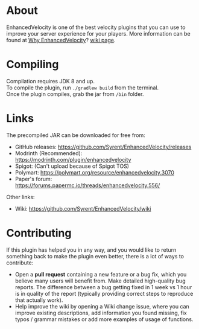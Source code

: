 # About
EnhancedVelocity is one of the best velocity plugins that you can use to improve your server experience for your players.
More information can be found at [Why EnhancedVelocity](https://github.com/Syrent/EnhancedVelocity/wiki/Why-EnhancedVelocity%3F)? [wiki page](https://github.com/Syrent/EnhancedVelocity/wiki).

# Compiling
Compilation requires JDK 8 and up.   
To compile the plugin, run `./gradlew build` from the terminal.   
Once the plugin compiles, grab the jar from `/bin` folder.   

# Links
The precompiled JAR can be downloaded for free from:

* GitHub releases: https://github.com/Syrent/EnhancedVelocity/releases
* Modrinth (Recommended): https://modrinth.com/plugin/enhancedvelocity
* Spigot: (Can't upload because of Spigot TOS)
* Polymart: https://polymart.org/resource/enhancedvelocity.3070
* Paper's forum: https://forums.papermc.io/threads/enhancedvelocity.556/

Other links:

* Wiki: https://github.com/Syrent/EnhancedVelocity/wiki

# Contributing
If this plugin has helped you in any way, and you would like to return something back to make the plugin even better, there is a lot of ways to contribute:

* Open a **pull request** containing a new feature or a bug fix, which you believe many users will benefit from.
Make detailed high-quality bug reports. The difference between a bug getting fixed in 1 week vs 1 hour is in quality of the report (typically providing correct steps to reproduce that actually work).
* Help improve the wiki by opening a Wiki change issue, where you can improve existing descriptions, add information you found missing, fix typos / grammar mistakes or add more examples of usage of functions.
